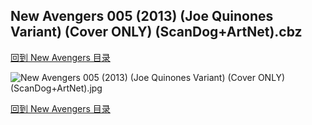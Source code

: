 ## New Avengers 005 (2013) (Joe Quinones Variant) (Cover ONLY) (ScanDog+ArtNet).cbz


[回到 New Avengers 目录](https://github.com/alicewish/markdown/blob/master/series/New-Avengers.md)


![New Avengers 005 (2013) (Joe Quinones Variant) (Cover ONLY) (ScanDog+ArtNet).jpg](https://wx1.sinaimg.cn/large/6a9fdecaly1fr0whn4wyjj21401pfb13.jpg)

[回到 New Avengers 目录](https://github.com/alicewish/markdown/blob/master/series/New-Avengers.md)

